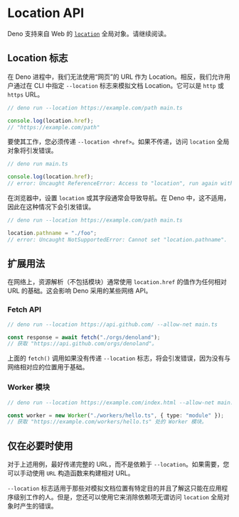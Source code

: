 # Location API

Deno 支持来自 Web 的
[`location`](https://developer.mozilla.org/en-US/docs/Web/API/Window/location)
全局对象。请继续阅读。

## Location 标志

在 Deno 进程中，我们无法使用“网页”的 URL 作为 Location。相反，我们允许用户通过在
CLI 中指定 `--location` 标志来模拟文档 Location。它可以是 `http` 或 `https`
URL。

```ts
// deno run --location https://example.com/path main.ts

console.log(location.href);
// "https://example.com/path"
```

要使其工作，您必须传递 `--location <href>`。如果不传递，访问 `location`
全局对象将引发错误。

```ts
// deno run main.ts

console.log(location.href);
// error: Uncaught ReferenceError: Access to "location", run again with --location <href>.
```

在浏览器中，设置 `location` 或其字段通常会导致导航。在 Deno
中，这不适用，因此在这种情况下会引发错误。

```ts
// deno run --location https://example.com/path main.ts

location.pathname = "./foo";
// error: Uncaught NotSupportedError: Cannot set "location.pathname".
```

## 扩展用法

在网络上，资源解析（不包括模块）通常使用 `location.href` 的值作为任何相对 URL
的基础。这会影响 Deno 采用的某些网络 API。

### Fetch API

```ts
// deno run --location https://api.github.com/ --allow-net main.ts

const response = await fetch("./orgs/denoland");
// 获取 "https://api.github.com/orgs/denoland"。
```

上面的 `fetch()` 调用如果没有传递 `--location`
标志，将会引发错误，因为没有与网络相对应的位置用于基础。

### Worker 模块

```ts
// deno run --location https://example.com/index.html --allow-net main.ts

const worker = new Worker("./workers/hello.ts", { type: "module" });
// 获取 "https://example.com/workers/hello.ts" 处的 Worker 模块。
```

## 仅在必要时使用

对于上述用例，最好传递完整的 URL，而不是依赖于
`--location`。如果需要，您可以手动使用 `URL` 构造函数来构建相对 URL。

`--location`
标志适用于那些对模拟文档位置有特定目的并且了解这只能在应用程序级别工作的人。但是，您还可以使用它来消除依赖项无谓访问
`location` 全局对象时产生的错误。
